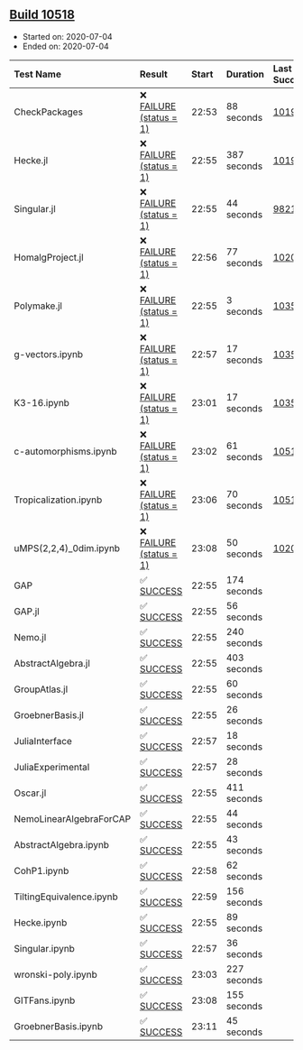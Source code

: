 ## [Build 10518](https://oscarci.mathematik.uni-kl.de/job/oscar/10518/)

* Started on: 2020-07-04
* Ended on: 2020-07-04

| Test Name    | Result | Start | Duration | Last Success | First Failure |
|:-------------|:-------|:------|:---------|:-------------|:--------------|
| CheckPackages | ❌ [FAILURE (status = 1)](https://oscarci.mathematik.uni-kl.de/job/oscar/10518/artifact/logs/build-10518/CheckPackages.log) | 22:53 | 88 seconds | [10197](https://oscarci.mathematik.uni-kl.de/job/oscar/10197/) | [10198](https://oscarci.mathematik.uni-kl.de/job/oscar/10198/) |
| Hecke.jl | ❌ [FAILURE (status = 1)](https://oscarci.mathematik.uni-kl.de/job/oscar/10518/artifact/logs/build-10518/Hecke.jl.log) | 22:55 | 387 seconds | [10197](https://oscarci.mathematik.uni-kl.de/job/oscar/10197/) | [10198](https://oscarci.mathematik.uni-kl.de/job/oscar/10198/) |
| Singular.jl | ❌ [FAILURE (status = 1)](https://oscarci.mathematik.uni-kl.de/job/oscar/10518/artifact/logs/build-10518/Singular.jl.log) | 22:55 | 44 seconds | [9821](https://oscarci.mathematik.uni-kl.de/job/oscar/9821/) | [9822](https://oscarci.mathematik.uni-kl.de/job/oscar/9822/) |
| HomalgProject.jl | ❌ [FAILURE (status = 1)](https://oscarci.mathematik.uni-kl.de/job/oscar/10518/artifact/logs/build-10518/HomalgProject.jl.log) | 22:56 | 77 seconds | [10209](https://oscarci.mathematik.uni-kl.de/job/oscar/10209/) | [10210](https://oscarci.mathematik.uni-kl.de/job/oscar/10210/) |
| Polymake.jl | ❌ [FAILURE (status = 1)](https://oscarci.mathematik.uni-kl.de/job/oscar/10518/artifact/logs/build-10518/Polymake.jl.log) | 22:55 | 3 seconds | [10356](https://oscarci.mathematik.uni-kl.de/job/oscar/10356/) | [10357](https://oscarci.mathematik.uni-kl.de/job/oscar/10357/) |
| g-vectors.ipynb | ❌ [FAILURE (status = 1)](https://oscarci.mathematik.uni-kl.de/job/oscar/10518/artifact/logs/build-10518/g-vectors.ipynb.log) | 22:57 | 17 seconds | [10356](https://oscarci.mathematik.uni-kl.de/job/oscar/10356/) | [10357](https://oscarci.mathematik.uni-kl.de/job/oscar/10357/) |
| K3-16.ipynb | ❌ [FAILURE (status = 1)](https://oscarci.mathematik.uni-kl.de/job/oscar/10518/artifact/logs/build-10518/K3-16.ipynb.log) | 23:01 | 17 seconds | [10356](https://oscarci.mathematik.uni-kl.de/job/oscar/10356/) | [10357](https://oscarci.mathematik.uni-kl.de/job/oscar/10357/) |
| c-automorphisms.ipynb | ❌ [FAILURE (status = 1)](https://oscarci.mathematik.uni-kl.de/job/oscar/10518/artifact/logs/build-10518/c-automorphisms.ipynb.log) | 23:02 | 61 seconds | [10517](https://oscarci.mathematik.uni-kl.de/job/oscar/10517/) | [10518](https://oscarci.mathematik.uni-kl.de/job/oscar/10518/) |
| Tropicalization.ipynb | ❌ [FAILURE (status = 1)](https://oscarci.mathematik.uni-kl.de/job/oscar/10518/artifact/logs/build-10518/Tropicalization.ipynb.log) | 23:06 | 70 seconds | [10516](https://oscarci.mathematik.uni-kl.de/job/oscar/10516/) | [10517](https://oscarci.mathematik.uni-kl.de/job/oscar/10517/) |
| uMPS(2,2,4)_0dim.ipynb | ❌ [FAILURE (status = 1)](https://oscarci.mathematik.uni-kl.de/job/oscar/10518/artifact/logs/build-10518/uMPS-2-2-4-_0dim.ipynb.log) | 23:08 | 50 seconds | [10209](https://oscarci.mathematik.uni-kl.de/job/oscar/10209/) | [10210](https://oscarci.mathematik.uni-kl.de/job/oscar/10210/) |
| GAP | ✅ [SUCCESS](https://oscarci.mathematik.uni-kl.de/job/oscar/10518/artifact/logs/build-10518/GAP.log) | 22:55 | 174 seconds |  |  |
| GAP.jl | ✅ [SUCCESS](https://oscarci.mathematik.uni-kl.de/job/oscar/10518/artifact/logs/build-10518/GAP.jl.log) | 22:55 | 56 seconds |  |  |
| Nemo.jl | ✅ [SUCCESS](https://oscarci.mathematik.uni-kl.de/job/oscar/10518/artifact/logs/build-10518/Nemo.jl.log) | 22:55 | 240 seconds |  |  |
| AbstractAlgebra.jl | ✅ [SUCCESS](https://oscarci.mathematik.uni-kl.de/job/oscar/10518/artifact/logs/build-10518/AbstractAlgebra.jl.log) | 22:55 | 403 seconds |  |  |
| GroupAtlas.jl | ✅ [SUCCESS](https://oscarci.mathematik.uni-kl.de/job/oscar/10518/artifact/logs/build-10518/GroupAtlas.jl.log) | 22:55 | 60 seconds |  |  |
| GroebnerBasis.jl | ✅ [SUCCESS](https://oscarci.mathematik.uni-kl.de/job/oscar/10518/artifact/logs/build-10518/GroebnerBasis.jl.log) | 22:55 | 26 seconds |  |  |
| JuliaInterface | ✅ [SUCCESS](https://oscarci.mathematik.uni-kl.de/job/oscar/10518/artifact/logs/build-10518/JuliaInterface.log) | 22:57 | 18 seconds |  |  |
| JuliaExperimental | ✅ [SUCCESS](https://oscarci.mathematik.uni-kl.de/job/oscar/10518/artifact/logs/build-10518/JuliaExperimental.log) | 22:57 | 28 seconds |  |  |
| Oscar.jl | ✅ [SUCCESS](https://oscarci.mathematik.uni-kl.de/job/oscar/10518/artifact/logs/build-10518/Oscar.jl.log) | 22:55 | 411 seconds |  |  |
| NemoLinearAlgebraForCAP | ✅ [SUCCESS](https://oscarci.mathematik.uni-kl.de/job/oscar/10518/artifact/logs/build-10518/NemoLinearAlgebraForCAP.log) | 22:55 | 44 seconds |  |  |
| AbstractAlgebra.ipynb | ✅ [SUCCESS](https://oscarci.mathematik.uni-kl.de/job/oscar/10518/artifact/logs/build-10518/AbstractAlgebra.ipynb.log) | 22:55 | 43 seconds |  |  |
| CohP1.ipynb | ✅ [SUCCESS](https://oscarci.mathematik.uni-kl.de/job/oscar/10518/artifact/logs/build-10518/CohP1.ipynb.log) | 22:58 | 62 seconds |  |  |
| TiltingEquivalence.ipynb | ✅ [SUCCESS](https://oscarci.mathematik.uni-kl.de/job/oscar/10518/artifact/logs/build-10518/TiltingEquivalence.ipynb.log) | 22:59 | 156 seconds |  |  |
| Hecke.ipynb | ✅ [SUCCESS](https://oscarci.mathematik.uni-kl.de/job/oscar/10518/artifact/logs/build-10518/Hecke.ipynb.log) | 22:55 | 89 seconds |  |  |
| Singular.ipynb | ✅ [SUCCESS](https://oscarci.mathematik.uni-kl.de/job/oscar/10518/artifact/logs/build-10518/Singular.ipynb.log) | 22:57 | 36 seconds |  |  |
| wronski-poly.ipynb | ✅ [SUCCESS](https://oscarci.mathematik.uni-kl.de/job/oscar/10518/artifact/logs/build-10518/wronski-poly.ipynb.log) | 23:03 | 227 seconds |  |  |
| GITFans.ipynb | ✅ [SUCCESS](https://oscarci.mathematik.uni-kl.de/job/oscar/10518/artifact/logs/build-10518/GITFans.ipynb.log) | 23:08 | 155 seconds |  |  |
| GroebnerBasis.ipynb | ✅ [SUCCESS](https://oscarci.mathematik.uni-kl.de/job/oscar/10518/artifact/logs/build-10518/GroebnerBasis.ipynb.log) | 23:11 | 45 seconds |  |  |
